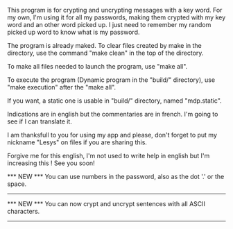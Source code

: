 This program is for crypting and uncrypting messages with a key word. For my own, I'm using it for all my passwords, making them crypted with my key word and an other word picked up. I just need to remember my random picked up word to know what is my password.


The program is already maked. To clear files created by make in the directory, use the command "make clean" in the top of the directory.

To make all files needed to launch the program, use "make all".

To execute the program (Dynamic program in the "build/" directory), use "make execution" after the "make all".

If you want, a static one is usable in "build/" directory, named "mdp.static".


Indications are in english but the commentaries are in french. I'm going to see if I can translate it.


I am thanksfull to you for using my app and please, don't forget to put my nickname "Lesys" on files if you are sharing this.

Forgive me for this english, I'm not used to write help in english but I'm increasing this !
See you soon!

*** NEW ***
You can use numbers in the password, also as the dot '.' or the space.
***********

*** NEW ***
You can now crypt and uncrypt sentences with all ASCII characters.
***********